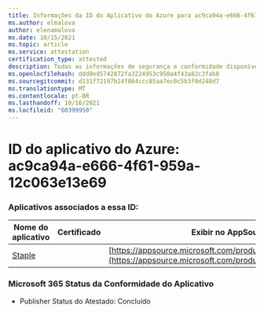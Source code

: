 ```yaml
---
title: Informações da ID do Aplicativo do Azure para ac9ca94a-e666-4f61-959a-12c063e13e69
ms.author: elmalova
author: elenamalova
ms.date: 10/15/2021
ms.topic: article
ms.service: attestation
certification_type: attested
description: Todas as informações de segurança e conformidade disponíveis para ac9ca94a-e666-4f61-959a-12c063e13e69.
ms.openlocfilehash: ddd0ed5742872fa3224953c950a4f43a82c3fab8
ms.sourcegitcommit: d131f72197b24f864ccc85aa7ec0c5b3f8d248d7
ms.translationtype: MT
ms.contentlocale: pt-BR
ms.lasthandoff: 10/16/2021
ms.locfileid: "60399950"
---
```

# <a name="azure-app-id-ac9ca94a-e666-4f61-959a-12c063e13e69"></a>ID do aplicativo do Azure: ac9ca94a-e666-4f61-959a-12c063e13e69


### <a name="apps-associated-with-this-id"></a>Aplicativos associados a essa ID:
| **Nome do aplicativo** | **Certificado** | **Exibir no AppSource** |
|--------------|---------------|-----------------------|
| [Staple](https://docs.microsoft.com/microsoft-365-app-certification/forward/WA200003281) |  | [https://appsource.microsoft.com/product/office/WA200003281](https://appsource.microsoft.com/product/office/WA200003281) |

### <a name="microsoft-365-app-compliance-status"></a>Microsoft 365 Status da Conformidade do Aplicativo
- Publisher Status do Atestado: Concluído
